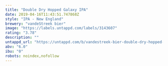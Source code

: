 ```yaml
---
title: "Double Dry Hopped Galaxy IPA"
date: 2019-04-16T11:43:51.747868Z
style: "IPA - New England"
brewery: "vandeStreek bier"
image: "https://labels.untappd.com/labels/3143607"
rating: "3.78"
description: ""
untappd_url: "https://untappd.com/b/vandestreek-bier-double-dry-hopped-galaxy-ipa/3143607"
abv: "6.0"
ibu: "0"
robots: noindex,nofollow
---
```

